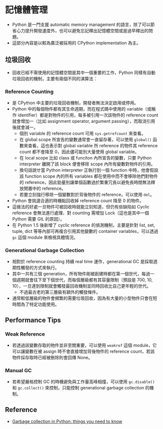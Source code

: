 # 記憶體管理
- Python 是一門支援 automatic memory management 的語言，除了可以節省心力提升開發速度外，也可以避免忘記釋出記憶體空間或是過早釋出的問題。
- 這部分內容是以較為廣泛被採用的 CPython implementation 為主。

## 垃圾回收
- 回收已經不需使用的記憶體空間是其中一個重要的工作，Python 同樣有自動垃圾回收的機制，主要有兩個不同的演算法：

### Reference Counting
- 是 CPython 中主要的垃圾回收機制，開發者無法決定啟用或停用。
- Python 中的每個物件都有其生命週期，而在程式碼中使用的 variable（或稱作 identifier）都是對物件的引用，每多被引用一次該物件的 reference count 就會增加一（比如 assignment operator, argument passing），而取消引用後就會減一。
  - 個別 variable 的 reference count 可用 `sys.getrefcount` 來查看。
  - 在 global scope 所宣告的變數通常會一直留存著，可以使用 `global()` 函數來查看，這也表示對 global variable 所 reference 的物件其 reference count 都不會降至 0，因此儘可能別大量使用 global variable。
  - 在 local scope 比如 class 或 funciton 內所宣告的變數，只要 Python interpreter 離開了該 block 便會移除 scope 內所有變數對物件的引用。
  - 換句話說ㄝ當 Python interpreter 正執行到一個 function 中時，他會假設該 function scope 內的所有 variables 都在使用中而不會移除他們對物件的 reference，因此勁量別讓單個函數過於繁重冗長以避免長時間無法釋放閒置中的 reference。
  - 若要立刻強行移除一個變數對於背後物件的 reference，可以使用 `del`。
- Python 會挑選合適的時機點回收掉 reference count 降至 0 的物件。
- 這做法的好處一旦物件可被回收時就能立刻知道，但仍有些缺陷如 Cyclic reference 會無法進行處理、對 counting 需增加 Lock（這也是其中一個 Python 需要 GIL 的原因）。
- 在 Python 1.5 後新增了 cyclic reference 的偵測機制，主要是針對 list, set, tuple, dict 等等內部可再複合引用其他變數的 container variables，可以透過 `gc` 這個 module 來檢視具體情況。

### Generational Garbage Collection
- 相對於 reference counting 持續 real time 運作，generational GC 是採取週期性觸發的方式來執行。
- 其中一共有三個 generation，所有物件剛被創建時都在第一個世代，每過一個週期就會往下至下個世代，而每個層級都有其容量限制（預設是 700, 10, 10），一旦達到限制就會觸發最回收機制並同時回收比自己更年輕的世代。
  - 不過最古老的第三層級有額外的觸發條件。
- 通常較低層級的物件會頻繁的需要垃圾回收，因為有大量的小型物件只會在短時間為了特定功能使用。

## Performance Tips
### Weak Reference
- 若透過該變數存取的物件並非至關重要，可以使用 `weakref` 這個 module，它可以讓變數在被 assign 時不會直接增加背後物件的 reference count，若該物件採存取時已經被刪除則會回傳 None。

### Manual GC
- 若希望嚴格控制 GC 的時機避免與工作量高峰相撞，可以使用 `gc.disable()` 和 `gc.collect()` 來控制，只能控制 generational garbage collection 的機制。

## Reference
- [Garbage collection in Python: things you need to know](https://rushter.com/blog/python-garbage-collector/)
